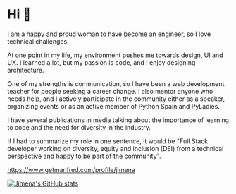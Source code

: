 # Hi  🖖
I am a happy and proud woman to have become an engineer, so I love technical challenges.

At one point in my life, my environment pushes me towards design, UI and UX. I learned a lot, but my passion is code, and I enjoy designing architecture.

One of my strengths is communication, so I have been a web development teacher for people seeking a career change. I also mentor anyone who needs help, and I actively participate in the community either as a speaker, organizing events or as an active member of Python Spain and PyLadies.

I have several publications in media talking about the importance of learning to code and the need for diversity in the industry.

If I had to summarize my role in one sentence, it would be "Full Stack developer working on diversity, equity and inclusion (DEI) from a technical perspective and happy to be part of the community".

https://www.getmanfred.com/profile/jimena

[![Jimena's GitHub stats](https://github-readme-stats.vercel.app/api?username=jimenaeb)](https://github.com/anuraghazra/github-readme-stats)
